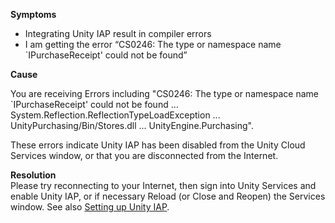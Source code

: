 
        

**Symptoms** 

*   Integrating Unity IAP result in compiler errors
*   I am getting the error “CS0246: The type or namespace name `IPurchaseReceipt' could not be found”

**Cause** 

You are receiving Errors including "CS0246: The type or namespace name `IPurchaseReceipt' could not be found ... System.Reflection.ReflectionTypeLoadException ... UnityPurchasing/Bin/Stores.dll ... UnityEngine.Purchasing". 

These errors indicate Unity IAP has been disabled from the Unity Cloud Services window, or that you are disconnected from the Internet.

**Resolution**   
Please try reconnecting to your Internet, then sign into Unity Services and enable Unity IAP, or if necessary Reload (or Close and Reopen) the Services window. See also [Setting up Unity IAP](http://docs.unity3d.com/Manual/UnityIAPSettingUp.html).

      